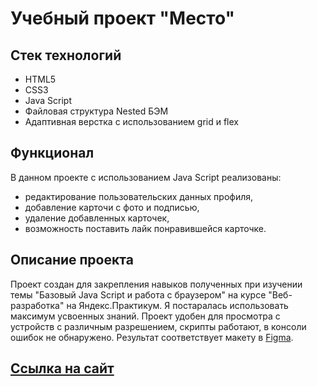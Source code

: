 # Учебный проект "Место"

## Стек технологий
* HTML5  
* CSS3  
* Java Script  
* Файловая структура Nested БЭМ
* Адаптивная верстка с использованием grid и flex

## Функционал
В данном проекте с использованием Java Script реализованы:
* редактирование пользовательских данных профиля,
* добавление карточи с фото и подписью,
* удаление добавленных карточек,
* возможность поставить лайк понравившейся карточке.

## Описание проекта
Проект создан для закрепления навыков полученных при изучении темы "Базовый Java Script и работа с браузером" на курсе "Веб-разработка" на Яндекс.Практикум. Я постаралась использовать максимум усвоенных знаний.  Проект удобен для просмотра с устройств с различным разрешением, скрипты работают, в консоли ошибок не обнаружено. Результат соответствует макету в [Figma](https://www.figma.com/file/bjyvbKKJN2naO0ucURl2Z0/JavaScript.-Sprint-5?node-id=0%3A1&t=1KOLujoiCvuQMFv6-0). 

## [Ссылка на сайт](https://chertaika.github.io/mesto/)
